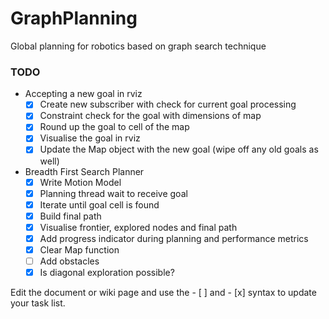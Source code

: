 # GraphPlanning
Global planning for robotics based on graph search technique

### TODO
+ Accepting a new goal in rviz
    - [x] Create new subscriber with check for current goal processing
    - [x] Constraint check for the goal with dimensions of map
    - [x] Round up the goal to cell of the map
    - [x] Visualise the goal in rviz
    - [x] Update the Map object with the new goal (wipe off any old goals as well)
+ Breadth First Search Planner
    - [X] Write Motion Model
    - [X] Planning thread wait to receive goal
    - [X] Iterate until goal cell is found
    - [X] Build final path
    - [X] Visualise frontier, explored nodes and final path
    - [X] Add progress indicator during planning and performance metrics
    - [X] Clear Map function
    - [ ] Add obstacles
    - [X] Is diagonal exploration possible?

Edit the document or wiki page and use the - [ ] and - [x] syntax to update your task list.
